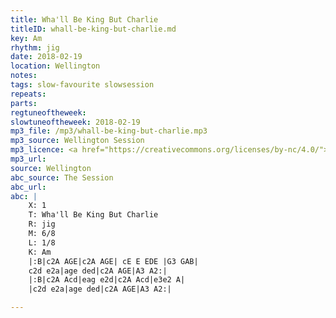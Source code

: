 ```yaml
---
title: Wha'll Be King But Charlie
titleID: whall-be-king-but-charlie.md
key: Am
rhythm: jig
date: 2018-02-19
location: Wellington
notes:
tags: slow-favourite slowsession 
repeats: 
parts: 
regtuneoftheweek:
slowtuneoftheweek: 2018-02-19
mp3_file: /mp3/whall-be-king-but-charlie.mp3
mp3_source: Wellington Session
mp3_licence: <a href="https://creativecommons.org/licenses/by-nc/4.0/">CC-BY-NC-4.0</a>
mp3_url:
source: Wellington
abc_source: The Session
abc_url:
abc: |
    X: 1
    T: Wha'll Be King But Charlie
    R: jig
    M: 6/8
    L: 1/8
    K: Am
    |:B|c2A AGE|c2A AGE| cE E EDE |G3 GAB|
    c2d e2a|age ded|c2A AGE|A3 A2:|
    |:B|c2A Acd|eag e2d|c2A Acd|e3e2 A|
    |c2d e2a|age ded|c2A AGE|A3 A2:|

---
```

